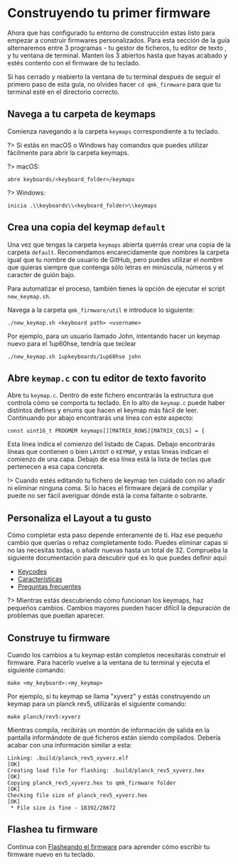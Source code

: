 # Construyendo tu primer firmware

Ahora que has configurado tu entorno de construcción estas listo para empezar a construir firmwares personalizados. Para esta sección de la guía alternaremos entre 3 programas - tu gestor de ficheros, tu editor de texto , y tu ventana de terminal. Manten los 3 abiertos hasta que hayas acabado y estés contento con el firmware de tu teclado.

Si has cerrado y reabierto la ventana de tu terminal después de seguir el primero paso de esta guía, no olvides hacer `cd qmk_firmware` para que tu terminal esté en el directorio correcto.

## Navega a tu carpeta de keymaps 

Comienza navegando a la carpeta `keymaps` correspondiente a tu teclado.

?> Si estás en macOS o Windows hay comandos que puedes utilizar fácilmente para abrir la carpeta keymaps.

?> macOS:

    abre keyboards/<keyboard_folder>/keymaps

?> Windows:

    inicia .\\keyboards\\<keyboard_folder>\\keymaps

## Crea una copia del keymap `default`

Una vez que tengas la carpeta `keymaps` abierta querrás crear una copia de la carpeta `default`. Recomendamos encarecidamente que nombres la carpeta igual que tu nombre de usuario de GitHub, pero puedes utilizar el nombre que quieras siempre que contenga sólo letras en minúscula, números y el caracter de guión bajo.

Para automatizar el proceso, también tienes la opción de ejecutar el script `new_keymap.sh`. 

Navega a la carpeta `qmk_firmware/util` e introduce lo siguiente:

```
./new_keymap.sh <keyboard path> <username>
```

Por ejemplo, para un usuario llamado John, intentando hacer un keymap nuevo para el 1up60hse, tendría que teclear

```
./new_keymap.sh 1upkeyboards/1up60hse john
```

## Abre `keymap.c` con tu editor de texto favorito

Abre tu `keymap.c`. Dentro de este fichero encontrarás la estructura que controla cómo se comporta tu teclado. En lo alto de `keymap.c` puede haber distintos defines y enums que hacen el keymap más fácil de leer. Continuando por abajo encontrarás una línea con este aspecto:

    const uint16_t PROGMEM keymaps[][MATRIX_ROWS][MATRIX_COLS] = {

Esta línea indica el comienzo del listado de Capas. Debajo encontrarás líneas que contienen o bien `LAYOUT` o `KEYMAP`, y estas líneas indican el comienzo de una capa. Debajo de esa línea está la lista de teclas que pertenecen a esa capa concreta.

!> Cuando estés editando tu fichero de keymap ten cuidado con no añadir ni eliminar ninguna coma. Si lo haces el firmware dejará de compilar y puede no ser fácil averiguar dónde está la coma faltante o sobrante.

## Personaliza el Layout a tu gusto

Cómo completar esta paso depende enteramente de ti. Haz ese pequeño cambio que querías o rehaz completamente todo. Puedes eliminar capas si no las necesitas todas, o añadir nuevas hasta un total de 32. Comprueba la siguiente documentación para descubrir qué es lo que puedes definir aquí:

* [Keycodes](keycodes.md)
* [Características](features.md)
* [Preguntas frecuentes](faq.md)

?> Mientras estás descubriendo cómo funcionan los keymaps, haz pequeños cambios. Cambios mayores pueden hacer difícil la depuración de problemas que puedan aparecer.

## Construye tu firmware

Cuando los cambios a tu keymap están completos necesitarás construir el firmware. Para hacerlo vuelve a la ventana de tu terminal y ejecuta el siguiente comando:

    make <my_keyboard>:<my_keymap>

Por ejemplo, si tu keymap se llama "xyverz" y estás construyendo un keymap para un planck rev5, utilizarás el siguiente comando:

    make planck/rev5:xyverz

Mientras compila, recibirás un montón de información de salida en la pantalla informándote de qué ficheros están siendo compilados. Debería acabar con una información similar a esta:

```
Linking: .build/planck_rev5_xyverz.elf                                                              [OK]
Creating load file for flashing: .build/planck_rev5_xyverz.hex                                      [OK]
Copying planck_rev5_xyverz.hex to qmk_firmware folder                                               [OK]
Checking file size of planck_rev5_xyverz.hex                                                        [OK]
 * File size is fine - 18392/28672
```

## Flashea tu firmware

Continua con [Flasheando el firmware](tutorial_flashing.md) para aprender cómo escribir tu firmware nuevo en tu teclado.
